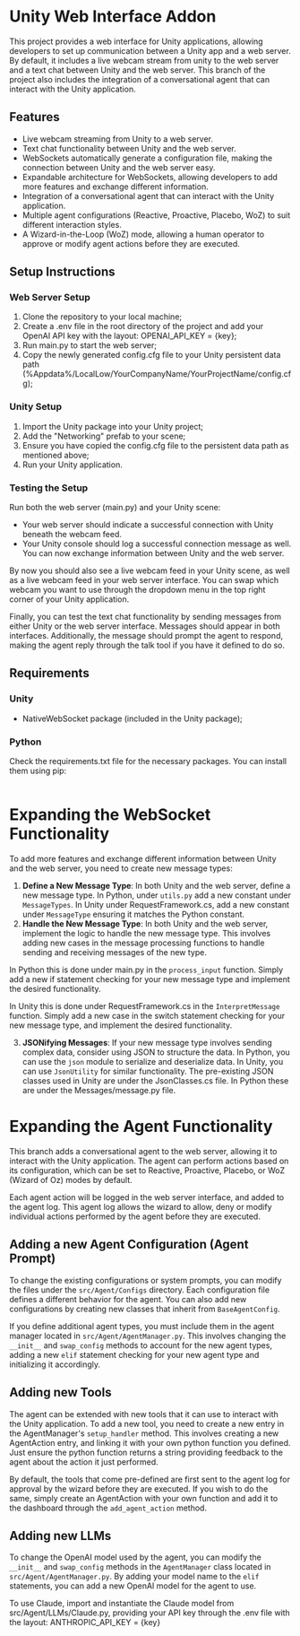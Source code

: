 # Unity Web Interface Addon

This project provides a web interface for Unity applications, allowing developers to set up communication between a Unity app and a web server. By default, it includes a live webcam stream from unity to the web server and a text chat between Unity and the web server. This branch of the project also includes the integration of a conversational agent that can interact with the Unity application.

## Features
- Live webcam streaming from Unity to a web server.
- Text chat functionality between Unity and the web server.
- WebSockets automatically generate a configuration file, making the connection between Unity and the web server easy.
- Expandable architecture for WebSockets, allowing developers to add more features and exchange different information.
- Integration of a conversational agent that can interact with the Unity application.
- Multiple agent configurations (Reactive, Proactive, Placebo, WoZ) to suit different interaction styles.
- A Wizard-in-the-Loop (WoZ) mode, allowing a human operator to approve or modify agent actions before they are executed.

## Setup Instructions

### Web Server Setup
1. Clone the repository to your local machine; 
2. Create a .env file in the root directory of the project and add your OpenAI API key with the layout: OPENAI_API_KEY = {key};
3. Run main.py to start the web server;
4. Copy the newly generated config.cfg file to your Unity persistent data path (%Appdata%/LocalLow/YourCompanyName/YourProjectName/config.cfg);

### Unity Setup
1. Import the Unity package into your Unity project;
2. Add the "Networking" prefab to your scene;
3. Ensure you have copied the config.cfg file to the persistent data path as mentioned above;
4. Run your Unity application.

### Testing the Setup
Run both the web server (main.py) and your Unity scene:
- Your web server should indicate a successful connection with Unity beneath the webcam feed.
- Your Unity console should log a successful connection message as well.
You can now exchange information between Unity and the web server.

By now you should also see a live webcam feed in your Unity scene, as well as a live webcam feed in your web server interface.
You can swap which webcam you want to use through the dropdown menu in the top right corner of your Unity application. 

Finally, you can test the text chat functionality by sending messages from either Unity or the web server interface. Messages should appear in both interfaces.
Additionally, the message should prompt the agent to respond, making the agent reply through the talk tool if you have it defined to do so.

## Requirements

### Unity
- NativeWebSocket package (included in the Unity package);

### Python
Check the requirements.txt file for the necessary packages. You can install them using pip:
```pip install -r requirements.txt
```

# Expanding the WebSocket Functionality
To add more features and exchange different information between Unity and the web server, you need to create new message types:

1. **Define a New Message Type**: In both Unity and the web server, define a new message type. In Python, under `utils.py` add a new constant under `MessageTypes`. In Unity under RequestFramework.cs, add a new constant under `MessageType` ensuring it matches the Python constant.
2. **Handle the New Message Type**: In both Unity and the web server, implement the logic to handle the new message type. This involves adding new cases in the message processing functions to handle sending and receiving messages of the new type.

In Python this is done under main.py in the `process_input` function. Simply add a new if statement checking for your new message type and implement the desired functionality.

In Unity this is done under RequestFramework.cs in the `InterpretMessage` function. Simply add a new case in the switch statement checking for your new message type, and implement the desired functionality.

3. **JSONifying Messages**: If your new message type involves sending complex data, consider using JSON to structure the data. In Python, you can use the `json` module to serialize and deserialize data. In Unity, you can use `JsonUtility` for similar functionality. The pre-existing JSON classes used in Unity are under the JsonClasses.cs file. In Python these are under the Messages/message.py file.

# Expanding the Agent Functionality
This branch adds a conversational agent to the web server, allowing it to interact with the Unity application. The agent can perform actions based on its configuration, which can be set to Reactive, Proactive, Placebo, or WoZ (Wizard of Oz) modes by default.

Each agent action will be logged in the web server interface, and added to the agent log. This agent log allows the wizard to allow, deny or modify individual actions performed by the agent before they are executed.

## Adding a new Agent Configuration (Agent Prompt)
To change the existing configurations or system prompts, you can modify the files under the `src/Agent/Configs` directory. Each configuration file defines a different behavior for the agent. You can also add new configurations by creating new classes that inherit from `BaseAgentConfig`.

If you define additional agent types, you must include them in the agent manager located in `src/Agent/AgentManager.py`. This involves changing the `__init__` and `swap_config` methods to account for the new agent types, 
adding a new `elif` statement checking for your new agent type and initializing it accordingly.

## Adding new Tools
The agent can be extended with new tools that it can use to interact with the Unity application. To add a new tool, you need to create a new entry 
in the AgentManager's  `setup_handler` method. This involves creating a new AgentAction entry, and linking it with your own python function you defined.
Just ensure the python function returns a string providing feedback to the agent about the action it just performed.

By default, the tools that come pre-defined are first sent to the agent log for approval by the wizard before they are executed. If you wish to do the same, simply create an AgentAction with your own function
and add it to the dashboard through the `add_agent_action` method.

## Adding new LLMs
To change the OpenAI model used by the agent, you can modify the `__init__` and `swap_config` methods in the `AgentManager` class located in `src/Agent/AgentManager.py`. 
By adding your model name to the `elif` statements, you can add a new OpenAI model for the agent to use.

To use Claude, import and instantiate the Claude model from src/Agent/LLMs/Claude.py, providing your API key through the .env file with the layout: ANTHROPIC_API_KEY = {key}